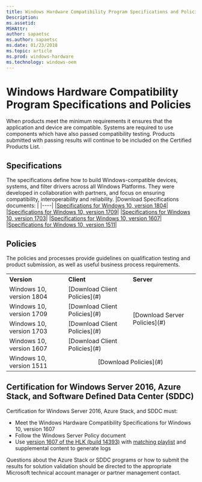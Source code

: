 ```yaml
---
title: Windows Hardware Compatibility Program Specifications and Policies
Description: 
ms.assetid: 
MSHAttr: 
author: sapaetsc
ms.author: sapaetsc
ms.date: 01/23/2018
ms.topic: article
ms.prod: windows-hardware
ms.technology: windows-oem
---
```


# Windows Hardware Compatibility Program Specifications and Policies

When products meet the minimum requirements it ensures that the application and device are compatible. Systems are required to use components which have also passed compatibility testing. Products submitted with passing results will continue to be included on the Certified Products List.

## Specifications

The specifications define how to build Windows-compatible devices, systems, and filter drivers across all Windows Platforms. They were developed in collaboration with partners, and focus on ensuring compatibility, interoperability and reliability. 
|Download Specifications documents: |
|----|
|[Specifications for Windows 10, version 1804](#)|
|[Specifications for Windows 10, version 1709](#)|
|[Specifications for Windows 10, version 1703](#)|
|[Specifications for Windows 10, version 1607](#)|
|[Specifications for Windows 10, version 1511](#)|

## Policies

The policies and processes provide guidelines on qualification testing and product submission, as well as useful business process requirements.

<table>
  <tr>
    <th align="left">Version</th>
    <th align="left">Client</th>
    <th align="left">Server</th>
  </tr>
  <tr>
    <td>Windows 10, version 1804</td>
    <td>[Download Client Policies](#) </td>
    <td rowspan="4">[Download Server Policies](#)</td>
  </tr>
  <tr>
    <td>Windows 10, version 1709</td>
    <td>[Download Client Policies](#)</td>
  </tr>
  <tr>
    <td>Windows 10, version 1703 </td>
    <td>[Download Client Policies](#)</td>
  </tr>
  <tr>
    <td>Windows 10, version 1607</td>
    <td>[Download Client Policies](#)</td>
  </tr>
  <tr>
    <td>Windows 10, version 1511</td>
    <td colspan="2" align="center">[Download Policies](#)</td>
  </tr>
</table>

## Certification for Windows Server 2016, Azure Stack, and Software Defined Data Center (SDDC)

Certification for Windows Server 2016, Azure Stack, and SDDC must:

 - Meet the Windows Hardware Compatibility Specifications for Windows 10, version 1607 
 - Follow the Windows Server Policy document
 - Use [version 1607 of the HLK (build 14393)](https://go.microsoft.com/fwlink/p/?LinkID=404112) with [matching playlist](http://aka.ms/hlkplaylist) and supplemental content to generate logs

Questions about the Azure Stack or SDDC programs or how to submit the results for solution validation should be directed to the appropriate Microsoft technical account manager or partner management contact.

